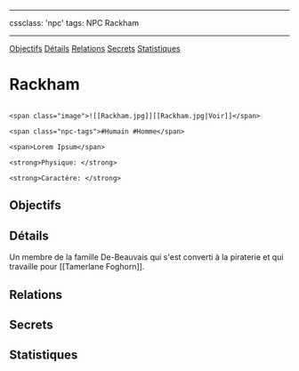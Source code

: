 
---

cssclass: 'npc'
tags: NPC Rackham

---
<span class="nav">[Objectifs](#Objectifs) [Détails](#Détails)  [Relations](#Relations) [Secrets](#Secrets) [Statistiques](#Statistiques)</span>

# Rackham

```ad-desc

<span class="image">![[Rackham.jpg]][[Rackham.jpg|Voir]]</span>

<span class="npc-tags">#Humain #Homme</span>

<span>Lorem Ipsum</span>

<strong>Physique: </strong>

<strong>Caractère: </strong>
```

## Objectifs

## Détails
Un membre de la famille De-Beauvais qui s'est converti à la piraterie et qui travaille pour [[Tamerlane Foghorn]].
## Relations

## Secrets

## Statistiques